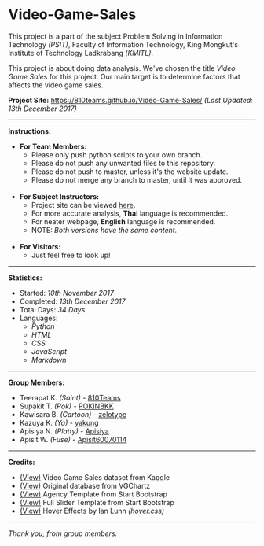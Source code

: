 # Video-Game-Sales
This project is a part of the subject Problem Solving in Information Technology <i>(PSIT)</i>, Faculty of Information Technology, King Mongkut's Institute of Technology Ladkrabang <i>(KMITL)</i>.

This project is about doing data analysis. We've chosen the title <i>Video Game Sales</i> for this project. Our main target is to determine factors that affects the video game sales.

<b>Project Site:</b> https://810teams.github.io/Video-Game-Sales/ <i>(Last Updated: 13th December 2017)</i>

____________________

<b>Instructions:</b>
<ul>
  <li>
    <b>For Team Members:</b>
    <ul>
      <li>Please only push python scripts to your own branch.</li>
      <li>Please do not push any unwanted files to this repository.</li>
      <li>Please do not push to master, unless it's the website update.</li>
      <li>Please do not merge any branch to master, until it was approved.</li>
    </ul>
  </li>
  <br>
  <li>
    <b>For Subject Instructors:</b>
    <ul>
      <li>Project site can be viewed <a href="https://810teams.github.io/Video-Game-Sales/" target="_blank">here</a>.</li>
      <li>For more accurate analysis, <b>Thai</b> language is recommended.</li>
      <li>For neater webpage, <b>English</b> language is recommended.</li>
      <li>NOTE: <i>Both versions have the same content.</i></li>
    </ul>
  </li>
  <br>
  <li>
    <b>For Visitors:</b>
    <ul>
      <li>Just feel free to look up!</li>
    </ul>
  </li>
</ul>

___________________

<b>Statistics:</b>
<ul>
  <li>Started: <i>10th November 2017</i></li>
  <li>Completed: <i>13th December 2017</i></li>
  <li>Total Days: <i>34 Days</i></li>
  <li>
    Languages:
    <ul><i>
      <li>Python</li>
      <li>HTML</li>
      <li>CSS</li>
      <li>JavaScript</li>
      <li>Markdown</li>
    </i></ul>
  </li>
</ul>

____________________

<b>Group Members:</b>
  <ul>
    <li>Teerapat K. <i>(Saint)</i> - <a href="https://github.com/810Teams" target="_blank">810Teams</a></li>
    <li>Supakit T. <i>(Pok)</i> - <a href="https://github.com/POKINBKK" target="_blank">POKINBKK</a></li>
    <li>Kawisara B. <i>(Cartoon)</i> - <a href="https://github.com/zelotype" target="_blank">zelotype</a></li>
    <li>Kazuya K. <i>(Ya)</i> - <a href="https://github.com/yakung" target="_blank">yakung</a></li>
    <li>Apisiya N. <i>(Platty)</i> - <a href="https://github.com/Apisiya" target="_blank">Apisiya</a></li>
    <li>Apisit W. <i>(Fuse)</i> - <a href="https://github.com/Apisit60070114" target="_blank">Apisit60070114</a></li>
  </ul>

____________________

<b>Credits:</b>
  <ul>
    <li><a target="_blank" href="https://www.kaggle.com/gregorut/videogamesales">(View)</a> Video Game Sales dataset from Kaggle</li>
    <li><a target="_blank" href="http://www.vgchartz.com">(View)</a> Original database from VGChartz</li>
    <li><a target="_blank" href="https://startbootstrap.com/template-overviews/agency/">(View)</a> Agency Template from Start Bootstrap</li>
    <li><a target="_blank" href="https://startbootstrap.com/template-overviews/full-slider/">(View)</a> Full Slider Template from Start Bootstrap</li>
    <li><a target="_blank" href="http://ianlunn.github.io/Hover/">(View)</a> Hover Effects by Ian Lunn <i>(hover.css)</i></li>
  </ul>

____________________

<i>Thank you, from group members.</i>
